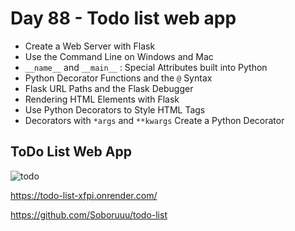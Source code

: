 # Day 88 - Todo list web app

- Create a Web Server with Flask
- Use the Command Line on Windows and Mac
- `__name__` and `__main__` : Special Attributes built into Python
- Python Decorator Functions and the `@` Syntax
- Flask URL Paths and the Flask Debugger
- Rendering HTML Elements with Flask
- Use Python Decorators to Style HTML Tags
- Decorators with `*args` and `**kwargs`
Create a Python Decorator

## ToDo List Web App
![todo](https://user-images.githubusercontent.com/116648895/223315637-525086cf-d98e-49cd-b3b4-b7f25784146b.gif)

https://todo-list-xfpi.onrender.com/

https://github.com/Soboruuu/todo-list
